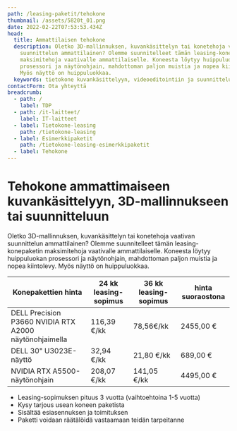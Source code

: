 ```yaml
---
path: /leasing-paketit/tehokone
thumbnail: /assets/5820t_01.png
date: 2022-02-22T07:53:53.434Z
head:
  title: Ammattilaisen tehokone
  description: Oletko 3D-mallinnuksen, kuvankäsittelyn tai konetehoja vaativan
    suunnittelun ammattilainen? Olemme suunnitelleet tämän leasing-konepaketin
    maksimitehoja vaativalle ammattilaiselle. Koneesta löytyy huippuluokan
    prosessori ja näytönohjain, mahdottoman paljon muistia ja nopea kiintolevy.
    Myös näyttö on huippuluokkaa.
  keywords: tietokone kuvankäsittelyyn, videoeditointiin ja suunnitteluun
contactForm: Ota yhteyttä
breadcrumb:
  - path: /
    label: TDP
  - path: /it-laitteet/
    label: IT-laitteet
  - label: Tietokone-leasing
    path: /tietokone-leasing
  - label: Esimerkkipaketit
    path: /tietokone-leasing-esimerkkipaketit
  - label: Tehokone
---
```

# Tehokone ammattimaiseen kuvankäsittelyyn, 3D-mallinnukseen tai suunnitteluun

Oletko 3D-mallinnuksen, kuvankäsittelyn tai konetehoja vaativan suunnittelun ammattilainen? Olemme suunnitelleet tämän leasing-konepaketin maksimitehoja vaativalle ammattilaiselle. Koneesta löytyy huippuluokan prosessori ja näytönohjain, mahdottoman paljon muistia ja nopea kiintolevy. Myös näyttö on huippuluokkaa.

| Konepakettien hinta                                    | 24 kk leasing-sopimus | 36 kk leasing-sopimus | hinta suoraostona |
| ------------------------------------------------------ | --------------------- | --------------------- | ----------------- |
| DELL Precision P3660 NVIDIA RTX A2000 näytönohjaimella | 116,39 €/kk           | 78,56€/kk             | 2455,00 €         |
| DELL 30" U3023E-näyttö                                 | 32,94 €/kk            | 21,80 €/kk            | 689,00 €          |
| NVIDIA RTX A5500-näytönohjain                          | 208,07 €/kk           | 141,05 €/kk           | 4495,00  €        |

* Leasing-sopimuksen pituus 3 vuotta (vaihtoehtoina 1-5 vuotta)
* Kysy tarjous usean koneen paketista
* Sisältää esiasennuksen ja toimituksen
* Paketti voidaan räätälöidä vastaamaan teidän tarpeitanne

<Cards cardsPerRow="2" cards='[{"bgColor":"lightest","title":"DELL Precision 3660 tehotyöasema","linkBgColor":"darkest","image":"/assets/dell_p3660.jpg","content":"Jos työhösi liittyvät lyhenteet 3D CAD, CAE, DCC tai ohjelmat kuten Solidworks, Adobe Creative Cloud, PTC, Solid Edge, Barco tai Ansys sinun kannattaa kiinnostua myös P3360 teharista. Kuvan P3660 on tehotyöasema, jonka suorituskyky ei lopu kesken raskaimmissakaan sovelluksissa.\n\nSuorituskyvystä vastaa järeät Intel i9-13900 suorittimet. Kokoonpano on kattavasti ISV-sertifioitu. Dell Precision 3660 nostaa tehotyöasema-suunnittelun vaatimukset uudelle tasolle. Etupaneelin lukittava levykelkka, nopeat USB-liitännät sekä sisäiset laajennuspaikat takaavat skaalautuvuuden kaikkiin käyttötarkoituksiin.\n\nErinomainen työasema yhtä lailla insinööreille ja arkkitehdeille kuin animaattoreille tai analyytikoille.\n\n* Suoritin: Intel Core i9-13900 24-ydinprosessori\n* Muisti: 32GB, 2x16GB DDR5 4400MHz keskusmuistia\n* Kiintolevy: 1TB SSD-levy (M.2 PCI-E NVME Class 40)\n* Optinen asema: DVD Super Multi drive (DVD-RAM, DVD±R/±RW)\n* Verkko-ominaisuudet: Gigabit Ethernet\n* Laajennuspaikat: mm. USB-C(USB3.1 Gen1),USB-A(USB3.1 Gen1, USB 2.0 Smart Power On), PCI Express x16\n* Käyttöjärjestelmä: Windows 11 Professional 64-bit\n* Muuta: mm. hiiri, näppäimistö\n* Takuu: kolmen vuoden kansainvälinen ProSupport on-site takuu, vasteaika seuraava työpäivä\n\n"},{"bgColor":"lightest","title":"NVIDIA RTX A5500-näytönohjain","linkBgColor":"darkest","content":"Täydellinen vaihtoehto työasemiin ja ammattikäyttöön. NVIDIA Quadro RTX 5500 tarjoaa uskomattoman 3D-sovellusten suorituskyvyn. GDDR6 ultranopea kaistanleveys on ihanteellinen suurten ja monimutkaisten mallien luomiseen. Täysin uusi näyttömoottori ajaa jopa neljää näyttöä yhtäaikaa. Tukee erittäin korkeita resoluutioita 4x 7680 x 4320 asti. Valmistajan tuotekoodi: GA102-860","image":"/assets/rtx_a5500.jpg"},{"bgColor":"lightest","title":"DELL 30\" ULTRASHARP U3023E","linkBgColor":"darkest","content":"Koe erinomainen värintoisto, tarkkuus ja suorituskyky Dell UltraSharp U3023E 30″-näytöllä.\n\nTehtalla valmiiksi värikalibroitu IPS LED paneeli tuottaa sRGB 99% väriasteikon mukaisen tarkan väriavaruuden. Näyttö soveltuu hyvin graafiseen suunnittelutyöhöhön ja on erinomainen vaihtoehto myös kuvan- ja videoeditoinnin ammattilaisille\n\nSuunniteltu mukavuutta hakevalle: Korkeussäädettävä jalusta, intuitiiviset säätimet, heijastamaton näyttö ja muotoilu mistä silmä voi nauttia. ","image":"/assets/dell-u3023e_2.jpg"}]' />